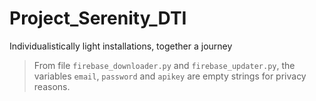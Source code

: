# Project_Serenity_DTI
Individualistically light installations, together a journey

> From file ``firebase_downloader.py`` and ``firebase_updater.py``, the variables ``email``, ``password`` and ``apikey`` are empty strings for privacy reasons.
